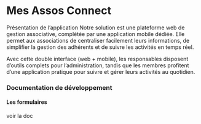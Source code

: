 # Mes Assos Connect

Présentation de l’application
Notre solution est une plateforme web de gestion associative, complétée par une application mobile dédiée.
Elle permet aux associations de centraliser facilement leurs informations, de simplifier la gestion des adhérents et de suivre les activités en temps réel.

Avec cette double interface (web + mobile), les responsables disposent d’outils complets pour l’administration, tandis que les membres profitent d’une application pratique pour suivre et gérer leurs activités au quotidien.

### Documentation de développement

#### Les formulaires

voir la doc